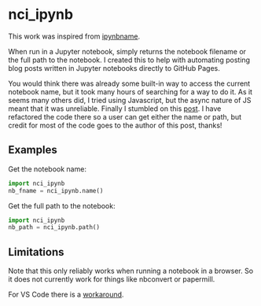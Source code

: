 # nci_ipynb

This work was inspired from [ipynbname](https://pypi.org/project/ipynbname).

When run in a Jupyter notebook, simply returns the notebook filename or the full path to the notebook.
I created this to help with automating posting blog posts written in Jupyter notebooks directly to
GitHub Pages.

You would think there was already some built-in way to access the current notebook name, but it took many hours
of searching for a way to do it. As it seems many others did, I tried using Javascript, but the async nature of
JS meant that it was unreliable. Finally I stumbled on this [post](https://forums.fast.ai/t/jupyter-notebook-enhancements-tips-and-tricks/17064/39).
I have refactored the code there so a user can get either the name or path, but credit for most of the code
goes to the author of this post, thanks!

## Examples

Get the notebook name:

```python
import nci_ipynb
nb_fname = nci_ipynb.name()
```

Get the full path to the notebook:

```python
import nci_ipynb
nb_path = nci_ipynb.path()
```
## Limitations

Note that this only reliably works when running a notebook in a browser. So it does not currently work for things like nbconvert or papermill.

For VS Code there is a [workaround](https://github.com/msm1089/ipynbname/issues/17#issuecomment-1293269863).
